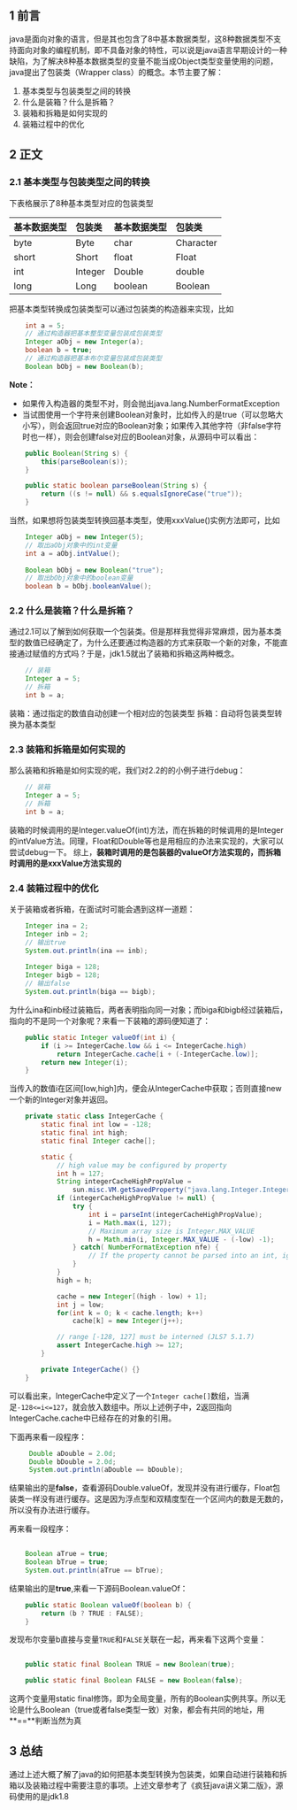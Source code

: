 ## 1 前言
java是面向对象的语言，但是其也包含了8中基本数据类型，这8种数据类型不支持面向对象的编程机制，即不具备对象的特性，可以说是java语言早期设计的一种缺陷，为了解决8种基本数据类型的变量不能当成Object类型变量使用的问题，java提出了包装类（Wrapper class）的概念。本节主要了解：
1. 基本类型与包装类型之间的转换
2. 什么是装箱？什么是拆箱？
3. 装箱和拆箱是如何实现的
4. 装箱过程中的优化

## 2 正文
### 2.1 基本类型与包装类型之间的转换

下表格展示了8种基本类型对应的包装类型

| 基本数据类型 | 包装类 | 基本数据类型 | 包装类 |
| :----------- |:-----------| :---------| :---------| 
| byte         | Byte       | char  	|  Character| 
| short        | Short      | float 	|  Float 	| 
| int          | Integer    | Double 	|  double 	| 
| long         | Long       | boolean 	|  Boolean 	| 

把基本类型转换成包装类型可以通过包装类的构造器来实现，比如
```java
	int a = 5;
	// 通过构造器把基本整型变量包装成包装类型
	Integer aObj = new Integer(a);
	boolean b = true;
	// 通过构造器把基本布尔变量包装成包装类型
	Boolean bObj = new Boolean(b);
```
**Note：**

- 如果传入构造器的类型不对，则会抛出java.lang.NumberFormatException
- 当试图使用一个字符来创建Boolean对象时，比如传入的是true（可以忽略大小写），则会返回true对应的Boolean对象；如果传入其他字符（非false字符时也一样），则会创建false对应的Boolean对象，从源码中可以看出：

```java
	public Boolean(String s) {
        this(parseBoolean(s));
    }

	public static boolean parseBoolean(String s) {
        return ((s != null) && s.equalsIgnoreCase("true"));
    }
```


当然，如果想将包装类型转换回基本类型，使用xxxValue()实例方法即可，比如
```java
	Integer aObj = new Integer(5);
	// 取出aObj对象中的int变量
	int a = aObj.intValue();
	
	Boolean bObj = new Boolean("true");
	// 取出bObj对象中的boolean变量
	boolean b = bObj.booleanValue();
```
### 2.2 什么是装箱？什么是拆箱？
通过2.1可以了解到如何获取一个包装类。但是那样我觉得非常麻烦，因为基本类型的数值已经确定了，为什么还要通过构造器的方式来获取一个新的对象，不能直接通过赋值的方式吗？于是，jdk1.5就出了装箱和拆箱这两种概念。
```java
	// 装箱
	Integer a = 5;
	// 拆箱
	int b = a;
```
装箱：通过指定的数值自动创建一个相对应的包装类型
拆箱：自动将包装类型转换为基本类型

### 2.3 装箱和拆箱是如何实现的
那么装箱和拆箱是如何实现的呢，我们对2.2的的小例子进行debug：
```java
	// 装箱
	Integer a = 5;
	// 拆箱
	int b = a;
```
装箱的时候调用的是Integer.valueOf(int)方法，而在拆箱的时候调用的是Integer的intValue方法。同理，Float和Double等也是用相应的办法来实现的，大家可以尝试debug一下。
综上，**装箱时调用的是包装器的valueOf方法实现的，而拆箱时调用的是xxxValue方法实现的**

### 2.4 装箱过程中的优化
关于装箱或者拆箱，在面试时可能会遇到这样一道题：
```java
	Integer ina = 2;
	Integer inb = 2;
	// 输出true
	System.out.println(ina == inb);
	
	Integer biga = 128;
	Integer bigb = 128;
	// 输出false
	System.out.println(biga == bigb);
```
为什么ina和inb经过装箱后，两者表明指向同一对象；而biga和bigb经过装箱后，指向的不是同一个对象呢？来看一下装箱的源码便知道了：
```java
	public static Integer valueOf(int i) {
        if (i >= IntegerCache.low && i <= IntegerCache.high)
            return IntegerCache.cache[i + (-IntegerCache.low)];
        return new Integer(i);
    }
```
当传入的数值i在区间[low,high]内，便会从IntegerCache中获取；否则直接new一个新的Integer对象并返回。
```java
	private static class IntegerCache {
        static final int low = -128;
        static final int high;
        static final Integer cache[];

        static {
            // high value may be configured by property
            int h = 127;
            String integerCacheHighPropValue =
                sun.misc.VM.getSavedProperty("java.lang.Integer.IntegerCache.high");
            if (integerCacheHighPropValue != null) {
                try {
                    int i = parseInt(integerCacheHighPropValue);
                    i = Math.max(i, 127);
                    // Maximum array size is Integer.MAX_VALUE
                    h = Math.min(i, Integer.MAX_VALUE - (-low) -1);
                } catch( NumberFormatException nfe) {
                    // If the property cannot be parsed into an int, ignore it.
                }
            }
            high = h;

            cache = new Integer[(high - low) + 1];
            int j = low;
            for(int k = 0; k < cache.length; k++)
                cache[k] = new Integer(j++);

            // range [-128, 127] must be interned (JLS7 5.1.7)
            assert IntegerCache.high >= 127;
        }

        private IntegerCache() {}
    }
```
可以看出来，IntegerCache中定义了一个`Integer cache[]`数组，当满足`-128<=i<=127`，就会放入数组中。所以上述例子中，2返回指向IntegerCache.cache中已经存在的对象的引用。

下面再来看一段程序：
```java
	 Double aDouble = 2.0d;
     Double bDouble = 2.0d;
     System.out.println(aDouble == bDouble);
```
结果输出的是**false**，查看源码Double.valueOf，发现并没有进行缓存，Float包装类一样没有进行缓存。这是因为浮点型和双精度型在一个区间内的数是无数的，所以没有办法进行缓存。

再来看一段程序：
```java
	
    Boolean aTrue = true;
    Boolean bTrue = true;
    System.out.println(aTrue == bTrue);
```
结果输出的是**true**,来看一下源码Boolean.valueOf：
```java
	public static Boolean valueOf(boolean b) {
        return (b ? TRUE : FALSE);
    }
```
发现布尔变量b直接与变量`TRUE`和`FALSE`关联在一起，再来看下这两个变量：
```java
	
    public static final Boolean TRUE = new Boolean(true);

    public static final Boolean FALSE = new Boolean(false);
```
这两个变量用static final修饰，即为全局变量，所有的Boolean实例共享。所以无论是什么Boolean（true或者false类型一致）对象，都会有共同的地址，用**==**判断当然为真

## 3 总结
通过上述大概了解了java的如何把基本类型转换为包装类，如果自动进行装箱和拆箱以及装箱过程中需要注意的事项。上述文章参考了《疯狂java讲义第二版》，源码使用的是jdk1.8